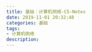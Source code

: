```yaml
---
title: 基础：计算机网络-CS-Notes
date: 2019-11-01 20:32:48
categories: 基础
tags: 
- 计算机网络
description:
---
```

